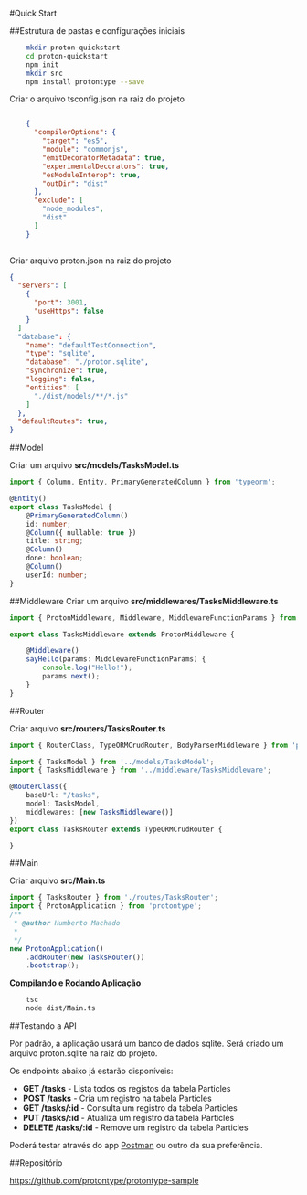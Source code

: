 #Quick Start

##Estrutura de pastas e configurações iniciais

```bash
    mkdir proton-quickstart
    cd proton-quickstart
    npm init
    mkdir src
    npm install protontype --save
```

Criar o arquivo tsconfig.json na raiz do projeto

```json

    {
      "compilerOptions": {
        "target": "es5",
        "module": "commonjs",
        "emitDecoratorMetadata": true,
        "experimentalDecorators": true,
        "esModuleInterop": true,
        "outDir": "dist"
      },
      "exclude": [
        "node_modules",
        "dist"
      ]
    }
    
```

Criar arquivo proton.json na raiz do projeto
```json
{
  "servers": [
    {
      "port": 3001,
      "useHttps": false
    }
  ]
  "database": {
    "name": "defaultTestConnection",
    "type": "sqlite",
    "database": "./proton.sqlite",
    "synchronize": true,
    "logging": false,
    "entities": [
      "./dist/models/**/*.js"
    ]
  },
  "defaultRoutes": true,
}
```

##Model

Criar um arquivo **src/models/TasksModel.ts**

```typescript
import { Column, Entity, PrimaryGeneratedColumn } from 'typeorm';

@Entity()
export class TasksModel {
    @PrimaryGeneratedColumn()
    id: number;
    @Column({ nullable: true })
    title: string;
    @Column()
    done: boolean;
    @Column()
    userId: number;
}
```

##Middleware
Criar um arquivo **src/middlewares/TasksMiddleware.ts**
```typescript
import { ProtonMiddleware, Middleware, MiddlewareFunctionParams } from "protontype";

export class TasksMiddleware extends ProtonMiddleware {

    @Middleware()
    sayHello(params: MiddlewareFunctionParams) {
        console.log("Hello!");
        params.next();
    }
}
```

##Router

Criar arquivo **src/routers/TasksRouter.ts**

```typescript
import { RouterClass, TypeORMCrudRouter, BodyParserMiddleware } from 'protontype';

import { TasksModel } from '../models/TasksModel';
import { TasksMiddleware } from '../middleware/TasksMiddleware';

@RouterClass({
    baseUrl: "/tasks",
    model: TasksModel,
    middlewares: [new TasksMiddleware()]
})
export class TasksRouter extends TypeORMCrudRouter {

}
```

 

##Main

Criar arquivo **src/Main.ts**

```typescript
import { TasksRouter } from './routes/TasksRouter';
import { ProtonApplication } from 'protontype';
/**
 * @author Humberto Machado
 *
 */
new ProtonApplication()
    .addRouter(new TasksRouter())
    .bootstrap();
```
 

**Compilando e Rodando Aplicação**
```bash
    tsc
    node dist/Main.ts
```
 
##Testando a API

Por padrão, a aplicação usará um banco de dados sqlite. 
Será criado um arquivo proton.sqlite na raiz do projeto.

Os endpoints abaixo já estarão disponíveis:

-   **GET /tasks** - Lista todos os registos da tabela Particles
-   **POST /tasks** - Cria um registro na tabela Particles
-   **GET /tasks/:id** - Consulta um registro da tabela Particles
-   **PUT /tasks/:id** - Atualiza um registro da tabela Particles
-   **DELETE /tasks/:id** - Remove um registro da tabela Particles

Poderá testar através do app [Postman](https://www.getpostman.com/ "") ou outro da sua preferência.

##Repositório

<https://github.com/protontype/protontype-sample>